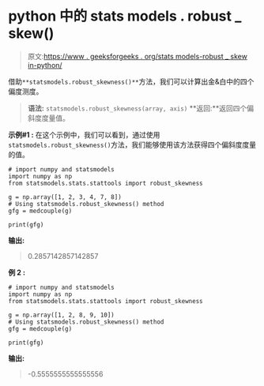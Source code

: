 # python 中的 stats models . robust _ skew()

> 原文:[https://www . geeksforgeeks . org/stats models-robust _ skew in-python/](https://www.geeksforgeeks.org/statsmodels-robust_skewness-in-python/)

借助`**statsmodels.robust_skewness()**`方法，我们可以计算出金&白中的四个偏度测度。

> **语法:** `statsmodels.robust_skewness(array, axis)`
> **返回:**返回四个偏斜度度量值。

**示例#1 :**
在这个示例中，我们可以看到，通过使用`statsmodels.robust_skewness()`方法，我们能够使用该方法获得四个偏斜度度量的值。

```
# import numpy and statsmodels
import numpy as np
from statsmodels.stats.stattools import robust_skewness

g = np.array([1, 2, 3, 4, 7, 8])
# Using statsmodels.robust_skewness() method
gfg = medcouple(g)

print(gfg)
```

**输出:**

> 0.2857142857142857

**例 2 :**

```
# import numpy and statsmodels
import numpy as np
from statsmodels.stats.stattools import robust_skewness

g = np.array([1, 2, 8, 9, 10])
# Using statsmodels.robust_skewness() method
gfg = medcouple(g)

print(gfg)
```

**输出:**

> -0.5555555555555556